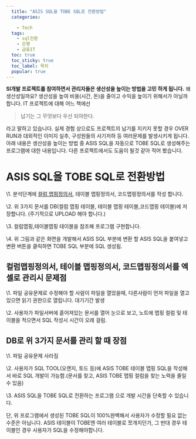 ```yaml
---
  title: "ASIS SQL을 TOBE SQL로 전환방법"
  categories:

    - Tech
  tags: 
    - sql전환
    - 은행
    - 금융IT
  toc: true
  toc_sticky: true
  toc_label: 목차
  popular: true
---
```


**SI개발 프로젝트를 참여하면서 관리자들은 생산성을 높이는 방법을 고민 하게 됩니다.** 왜 생산성일까요? 생산성을 높여 비용(시간, 돈)을 줄이고 수익을 높이기 위해서가 아닐까 합니다. IT 프로젝트에 대해 어느 책에선

> 납기는 그 무엇보다 우선 되야한다.

라고 말하고 있습니다. 실제 경험 상으로도 프로젝트의 납기를 지키지 못할 경우 OVER RUN과 대외적인 이미지 실추, 구성원들의 사기저하 등 여러문제를 발생시키게 됩니다. 아래 내용은 생산성을 높이는 방법 중 ASIS SQL을 자동으로 TOBE SQL로 생성해주는 프로그램에 대한 내용입니다. 다른 프로젝트에서도 도움이 될것 같아 적어 봤습니다.

 

# **ASIS SQL을 TOBE SQL로 전환방법**

\1. 분석단계에 [컬럼 맵핑정의서](http://www.py0777.com/컬럼맵핑정의서/), 테이블 맵핑정의서, 코드맵핑정의서를 작성 합니다.

\2. 위 3가지 문서를 DB(컬럼 맵핑 테이블, 테이블 맵핑 테이블,코드맵핑 테이블)에 저장합니다. (주기적으로 UPLOAD 해야 합니다.)

\3. 컬럼맵핑,테이블맵핑 테이블을 참조해 프로그램 구현합니다.

\4. 위 그림과 같은 화면을 개발해서 ASIS SQL 부분에 변환 할 ASIS SQL을 붙여넣고 변환 버튼을 클릭하면 TOBE SQL 부분에 SQL 생성됨.

 

## **컬럼맵핑정의서, 테이블 맵핑정의서, 코드맵핑정의서를 엑셀로 관리시 문제점**

\1.  파일 공유문제로 수정해야 할 사람이 파일을 열었을때, 다른사람이 먼저 파일을 열고 있으면 읽기 권한으로 열립니다. 대기기간 발생

\2. 사용자가 파일서버에 흩어져있는 문서를 열어 눈으로 보고, 노트에 맵핑 컬럼 및 테이블을  적으면서 SQL 작성시 시간이 오래 걸림.

 

## **DB로 위 3가지 문서를 관리 할 때 장점**

\1. 파일 공유문제 사라짐

\2. 사용자가 SQL TOOL(오랜지, 토드 등)에 ASIS TOBE 테이블 맵핑 SQL을 작성해서 바로 SQL 개발이 가능함.(문서를 찾고, ASIS TOBE 맵핑 컬럼을 찾는 노력을 줄일 수 있음)

\3. ASIS SQL을 TOBE SQL로 전환하는 프로그램 으로 개발 시간을 단축할 수 있습니다.

 

단, 위 프로그램에서 생성된 TOBE SQL이 100%완벽해서 사용자가 수정할 필요 없는 수준은 아닙니다. ASIS 테이블이 TOBE엔 여러 테이블로 쪼개지던가, 그 반대 경우 테이블인 경우 사용자가 SQL을 수정해야합니다.